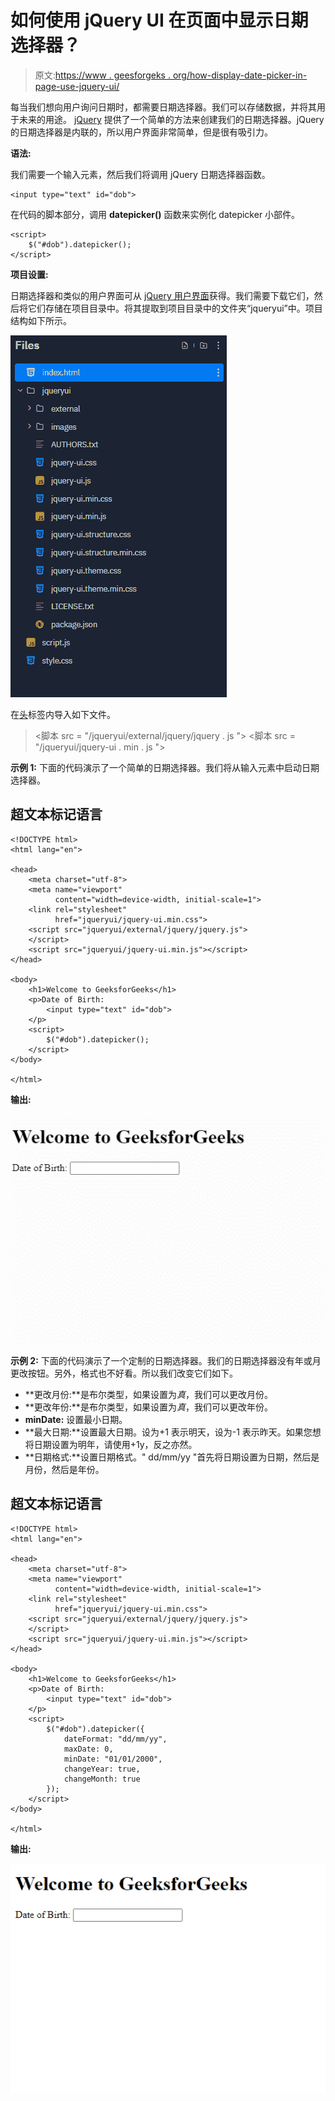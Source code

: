# 如何使用 jQuery UI 在页面中显示日期选择器？

> 原文:[https://www . geesforgeks . org/how-display-date-picker-in-page-use-jquery-ui/](https://www.geeksforgeeks.org/how-to-display-date-picker-in-the-page-using-jquery-ui/)

每当我们想向用户询问日期时，都需要日期选择器。我们可以存储数据，并将其用于未来的用途。 [jQuery](https://www.geeksforgeeks.org/jquery-tutorials/) 提供了一个简单的方法来创建我们的日期选择器。jQuery 的日期选择器是内联的，所以用户界面非常简单，但是很有吸引力。

**语法:**

我们需要一个输入元素，然后我们将调用 jQuery 日期选择器函数。

```
<input type="text" id="dob">
```

在代码的脚本部分，调用 **datepicker()** 函数来实例化 datepicker 小部件。

```
<script>
    $("#dob").datepicker();
</script>
```

**项目设置:**

日期选择器和类似的用户界面可从 [jQuery 用户界面](https://download.jqueryui.com/download)获得。我们需要下载它们，然后将它们存储在项目目录中。将其提取到项目目录中的文件夹“jqueryui”中。项目结构如下所示。

![](img/f8ac9e39955d276f02ddb1744ebf18f9.png)

在[头](https://www.geeksforgeeks.org/html-head-tag/)标签内导入如下文件。

> <link rel="”stylesheet”" href="”/jqueryui/jquery-ui.min.css”">
> <脚本 src = "/jqueryui/external/jquery/jquery . js "></脚本>
> <脚本 src = "/jqueryui/jquery-ui . min . js "></脚本>

**示例 1:** 下面的代码演示了一个简单的日期选择器。我们将从输入元素中启动日期选择器。

## 超文本标记语言

```
<!DOCTYPE html>
<html lang="en">

<head>
    <meta charset="utf-8">
    <meta name="viewport"
          content="width=device-width, initial-scale=1">
    <link rel="stylesheet"
          href="jqueryui/jquery-ui.min.css">
    <script src="jqueryui/external/jquery/jquery.js">
    </script>
    <script src="jqueryui/jquery-ui.min.js"></script>
</head>

<body>
    <h1>Welcome to GeeksforGeeks</h1>
    <p>Date of Birth:
        <input type="text" id="dob">
    </p>
    <script>
        $("#dob").datepicker();
    </script>
</body>

</html>
```

**输出:**

![](img/a36e6d92fed96ef3410f4aba7612796e.png)

**示例 2:** 下面的代码演示了一个定制的日期选择器。我们的日期选择器没有年或月更改按钮。另外，格式也不好看。所以我们改变它们如下。

*   **更改月份:**是布尔类型，如果设置为*真*，我们可以更改月份。
*   **更改年份:**是布尔类型，如果设置为*真*，我们可以更改年份。
*   **minDate:** 设置最小日期。
*   **最大日期:**设置最大日期。设为+1 表示明天，设为-1 表示昨天。如果您想将日期设置为明年，请使用+1y，反之亦然。
*   **日期格式:**设置日期格式。" dd/mm/yy "首先将日期设置为日期，然后是月份，然后是年份。

## 超文本标记语言

```
<!DOCTYPE html>
<html lang="en">

<head>
    <meta charset="utf-8">
    <meta name="viewport" 
          content="width=device-width, initial-scale=1">
    <link rel="stylesheet" 
          href="jqueryui/jquery-ui.min.css">
    <script src="jqueryui/external/jquery/jquery.js">
    </script>
    <script src="jqueryui/jquery-ui.min.js"></script>
</head>

<body>
    <h1>Welcome to GeeksforGeeks</h1>
    <p>Date of Birth:
        <input type="text" id="dob">
    </p>
    <script>
        $("#dob").datepicker({
            dateFormat: "dd/mm/yy",
            maxDate: 0,
            minDate: "01/01/2000",
            changeYear: true,
            changeMonth: true
        });
    </script>
</body>

</html>
```

**输出:**

![](img/ecf841f40a5d43641fa1a4eee0c630eb.png)